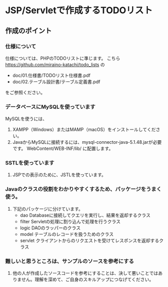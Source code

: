 # JSP/Servletで作成するTODOリスト

## 作成のポイント

### 仕様について
仕様については、PHPのTODOリストに準じます。
こちら
https://github.com/miraino-katachi/todo_lists
の
- doc/01.仕様書/TODOリスト仕様書.pdf
- doc/02.テーブル設計書/テーブル定義書.pdf

をご参照ください。

### データベースにMySQLを使っています

MySQLを使うには、
1. XAMPP（Windows）またはMAMP（macOS）をインストールしてください。
2. JavaからMySQLに接続するには、mysql-connector-java-5.1.48.jarが必要です。
WebContent/WEB-INF/lib/
に配置します。

### SSTLを使っています
1. JSPでの表示のために、JSTLを使っています。

### Javaのクラスの役割をわかりやすくするため、パッケージをうまく使う。
1. 下記のパッケージに分けています。
   - dao      Databaseに接続してクエリを実行し、結果を返却するクラス
   - filter   Servletの処理に割り込んで処理を行うクラス
   - logic    DAOのラッパーのクラス
   - model    テーブルのレコードを扱うためのクラス
   - servlet  クライアントからのリクエストを受けてレスポンスを返却するクラス

### 難しいと思うところは、サンプルのソースを参考にする
1. 他の人が作成したソースコードを参考にすることは、決して悪いことではありません。理解を深めて、ご自身のスキルアップにつなげてください。
